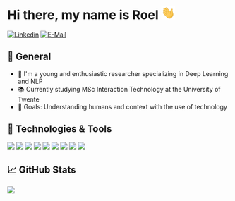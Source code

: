 # Hi there, my name is Roel <img src="https://raw.githubusercontent.com/rcleend/rcleend/master/wave.gif" height="30px">

[![Linkedin](https://img.shields.io/badge/linked-in-100?style=flat-square&logo=linkedin&logoColor=white&color=blue)](https://www.linkedin.com/in/roel-leendersit/)
[![E-Mail](https://img.shields.io/badge/email-reveal-2a8?style=flat-square&logo=gmail&logoColor=white)](https://mailhide.io/e/xizdcJkD)

## 🔭 General

- 👴 I'm a young and enthusiastic researcher specializing in Deep Learning and NLP
- 📚 Currently studying MSc Interaction Technology at the University of Twente
- 🥅 Goals: Understanding humans and context with the use of technology

## 🔧 Technologies & Tools
![](https://img.shields.io/badge/Tools-PyTorch-informational?style=flat&logo=pytorch&logoColor=white&color=2bbc8a)
![](https://img.shields.io/badge/OS-Linux-informational?style=flat&logo=linux&logoColor=white&color=2bbc8a)
![](https://img.shields.io/badge/OS-MAC-informational?style=flat&logo=apple&logoColor=white&color=2bbc8a)
![](https://img.shields.io/badge/Editor-IntelliJ_IDEA-informational?style=flat&logo=intellij-idea&logoColor=white&color=2bbc8a)
![](https://img.shields.io/badge/Code-JavaScript-informational?style=flat&logo=javascript&logoColor=white&color=2bbc8a)
![](https://img.shields.io/badge/Code-Java-informational?style=flat&logo=java&logoColor=white&color=2bbc8a)
![](https://img.shields.io/badge/Tools-Angular-informational?style=flat&logo=angular&logoColor=white&color=2bbc8a)
![](https://img.shields.io/badge/Shell-Bash-informational?style=flat&logo=gnu-bash&logoColor=white&color=2bbc8a)
![](https://img.shields.io/badge/Tools-Docker-informational?style=flat&logo=docker&logoColor=white&color=2bbc8a)

## &#x1f4c8; GitHub Stats

<a href="https://github.com/rcleend">
	<img width="37.5%" src="https://github-readme-stats.vercel.app/api/top-langs/?username=rcleend&theme=dark" />
</a>

